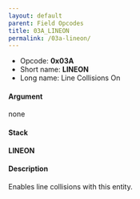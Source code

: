 ```yaml
---
layout: default
parent: Field Opcodes
title: 03A_LINEON
permalink: /03a-lineon/
---
```


-   Opcode: **0x03A**
-   Short name: **LINEON**
-   Long name: Line Collisions On

#### Argument

none

#### Stack

  
**LINEON**

#### Description

Enables line collisions with this entity.
